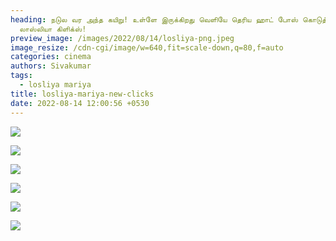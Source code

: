 ```yaml
---
heading: நடுல வர அந்த கயிறு! உள்ளே இருக்கிறது வெளியே தெரிய ஹாட் போஸ் கொடுத்த
  லாஸ்லியா கிளிக்ஸ்!
preview_image: /images/2022/08/14/losliya-png.jpeg
image_resize: /cdn-cgi/image/w=640,fit=scale-down,q=80,f=auto
categories: cinema
authors: Sivakumar
tags:
  - losliya mariya
title: losliya-mariya-new-clicks
date: 2022-08-14 12:00:56 +0530
---
```

![](/images/2022/08/14/losliyamariya.jpeg)

![](/images/2022/08/14/losliyamariya2.jpeg)

![](/images/2022/08/14/losliyamariya4.jpeg)

![](/images/2022/08/14/losliyamariya22.jpeg)

![](/images/2022/08/14/losliyamariya66.jpeg)

![](/images/2022/08/14/losliyamariya88.jpeg)